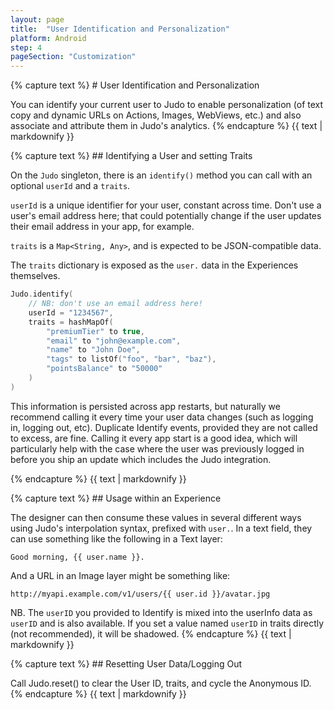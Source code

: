 ```yaml
---
layout: page
title:  "User Identification and Personalization"
platform: Android
step: 4
pageSection: "Customization"
---
```

<section id="user-identification-and-personalization">
{% capture text %}
# User Identification and Personalization

You can identify your current user to Judo to enable personalization (of text copy and dynamic URLs on Actions, Images, WebViews, etc.) and also associate and attribute them in Judo's analytics.
{% endcapture %}
{{ text | markdownify }}
</section>
<section id="identifying-a-user-and-setting-traits">
{% capture text %}
## Identifying a User and setting Traits

On the `Judo` singleton, there is an `identify()` method you can call with an optional `userId` and a `traits`.

`userId` is a unique identifier for your user, constant across time. Don't use a user's email address here; that could potentially change if the user updates their email address in your app, for example.

`traits` is a `Map<String, Any>`, and is expected to be JSON-compatible data.

The `traits` dictionary is exposed as the `user.` data in the Experiences themselves.

```kotlin
Judo.identify(
    // NB: don't use an email address here!
    userId = "1234567",
    traits = hashMapOf(
        "premiumTier" to true,
        "email" to "john@example.com",
        "name" to "John Doe",
        "tags" to listOf("foo", "bar", "baz"),
        "pointsBalance" to "50000"
    )
)
```

This information is persisted across app restarts, but naturally we recommend calling it every time your user data changes (such as logging in, logging out, etc). Duplicate Identify events, provided they are not called to excess, are fine. Calling it every app start is a good idea, which will particularly help with the case where the user was previously logged in before you ship an update which includes the Judo integration.

{% endcapture %}
{{ text | markdownify }}
</section>
<section id="usage-within-an-experience">
{% capture text %}
## Usage within an Experience

The designer can then consume these values in several different ways using Judo's interpolation syntax, prefixed with `user.`. In a text field, they can use something like the following in a Text layer:

    Good morning, {{ user.name }}.

And a URL in an Image layer might be something like:

    http://myapi.example.com/v1/users/{{ user.id }}/avatar.jpg

NB. The `userID` you provided to Identify is mixed into the userInfo data as `userID` and is also available. If you set a value named `userID` in traits directly (not recommended), it will be shadowed.
{% endcapture %}
{{ text | markdownify }}
</section>
<section id="resetting-user-datalogging-out">
{% capture text %}
## Resetting User Data/Logging Out

Call Judo.reset() to clear the User ID, traits, and cycle the Anonymous ID.
{% endcapture %}
{{ text | markdownify }}
</section>